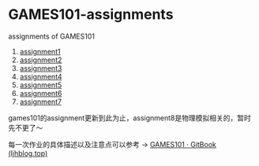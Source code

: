 # GAMES101-assignments
assignments of GAMES101

1. [assignment1](./assignment1)
2. [assignment2](./assignment2)
3. [assignment3](./assignment3)
4. [assignment4](./assignment4)
5. [assignment5](./assignment5)
6. [assignment6](./assignment6)
7. [assignment7](./assignment7)

games101的assignment更新到此为止，assignment8是物理模拟相关的，暂时先不更了～

每一次作业的具体描述以及注意点可以参考 -> [GAMES101 · GitBook (ljhblog.top)](https://www.ljhblog.top/CG/GAMES101/)
